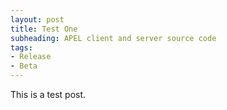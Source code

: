 ```yaml
---
layout: post
title: Test One
subheading: APEL client and server source code
tags:
- Release
- Beta
---
```


This is a test post.
